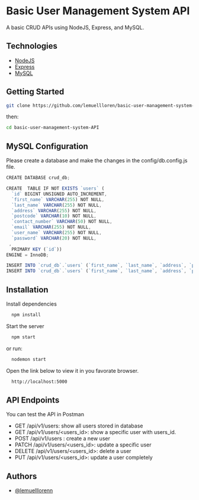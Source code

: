 # Basic User Management System API

A basic CRUD APIs using NodeJS, Express, and MySQL.

## Technologies

- [NodeJS](https://nodejs.org/en/)
- [Express](https://expressjs.com/)
- [MySQL](https://www.mysql.com/)

## Getting Started

```sh
git clone https://github.com/lemuellloren/basic-user-management-system-API.git
```

then:

```sh
cd basic-user-management-system-API
```

## MySQL Configuration

Please create a database and make the changes in the config/db.config.js file.

```javascript
CREATE DATABASE crud_db;

CREATE  TABLE IF NOT EXISTS `users` (
  `id` BIGINT UNSIGNED AUTO_INCREMENT,
  `first_name` VARCHAR(255) NOT NULL,
  `last_name` VARCHAR(255) NOT NULL,
  `address` VARCHAR(255) NOT NULL,
  `postcode` VARCHAR(10) NOT NULL,
  `contact_number` VARCHAR(50) NOT NULL,
  `email` VARCHAR(255) NOT NULL,
  `user_name` VARCHAR(255) NOT NULL,
  `password` VARCHAR(20) NOT NULL,
 ,
  PRIMARY KEY (`id`))
ENGINE = InnoDB;

INSERT INTO `crud_db`.`users` (`first_name`, `last_name`, `address`, `postcode`, `contact_number`, `email`, `user_name`, `password`,) VALUES ('John', 'Doe', 'Davao City', '8000', '0919123456', 'johndoe@mail.com', 'jonhdoe2022', '123456');
INSERT INTO `crud_db`.`users` (`first_name`, `last_name`, `address`, `postcode`, `contact_number`, `email`, `user_name`, `password`,) VALUES ('Peter', 'Parker', 'Cebu City', '6000', '09291245456', 'peter_parker@mail.com', 'spiderman', '123456');
```

## Installation

Install dependencies

```bash
  npm install
```

Start the server

```bash
  npm start
```

or run:

```bash
  nodemon start
```

Open the link below to view it in you favorate browser.

```bash
  http://localhost:5000
```

## API Endpoints

You can test the API in Postman

- GET /api/v1/users: show all users stored in database
- GET /api/v1/users/<users_id>: show a specific user with users_id.
- POST /api/v1/users : create a new user
- PATCH /api/v1/users/<users_id>: update a specific user
- DELETE /api/v1/users/<users_id>: delete a user
- PUT /api/v1/users/<users_id>: update a user completely

## Authors

- [@lemuelllorenn](https://github.com/lemuellloren/)
